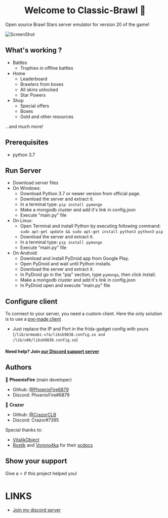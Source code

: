 <h1 align="center">Welcome to Classic-Brawl 👋</h1>

Open source Brawl Stars server emulator for version 20 of the game!


![ScreenShot](https://media.discordapp.net/attachments/711412740199022603/810686774220423199/unknown.png) 


## What's working ?
- Battles
  - Trophies in offline battles
- Home
  - Leaderboard
  - Brawlers from boxes  
  - All skins unlocked
  - Star Powers
- Shop
  - Special offers
  - Boxes
  - Gold and other resources 

...and much more!


## Prerequisites

- python 3.7




## Run Server
- Download server files
- On Windows:
    - Download Python 3.7 or newer version from official page.
    - Download the server and extract it.
    - In a terminal type: ```pip install pymongo```
    - Make a mongodb cluster and add it's link in config.json
    - Execute "main.py" file
- On Linux:
    - Open Terminal and install Python by executing following command:
    ```sudo apt-get update && sudo apt-get install python3 python3-pip```
    - Download the server and extract it.
    - In a terminal type: ```pip install pymongo```
    - Execute "main.py" file
- On Android:
    - Download and install PyDroid app from Google Play.
    - Open PyDroid and wait until Python installs.
    - Download the server and extract it.
    - In PyDroid go in the "pip" section, type ```pymongo```, then click install.
    - Make a mongodb cluster and add it's link in config.json
    - In PyDroid open and execute "main.py" file


## Configure client
To connect to your server, you need a custom client. Here the only solution is to use a [pre-made client](https://www.mediafire.com/download/lad3x7a0745gkpq)
- Just replace the IP and Port in the frida-gadget config with yours (```/lib/armeabi-v7a/libsb9838.config.so and /lib/x86/libsb9838.config.so```)




#### Need help? Join [our Discord support server](https://discord.gg/2t4QXyuSKW)




## Authors

👤 **PhoenixFire** (main developer)

* Github: [@PhoenixFire6879](https://github.com/PhoenixFire6879)
* Discord: PhoenixFire#6879

👤 **Crazor**

* Github: [@CrazorCLB](https://github.com/CrazorCLB)
* Discord: Crazor#7395

Special thanks to:
- [VitalikObject](https://github.com/VitalikObject)
- [Rostik](https://github.com/RostikDevv) and [Vorono4ka](https://github.com/Vorono4ka) for their [scdocs](https://github.com/RostikDevv/scdocs)

## Show your support

Give a ⭐️ if this project helped you!
# LINKS
- [Join my discord server](https://discord.gg/b2ejYcJjqA) 

